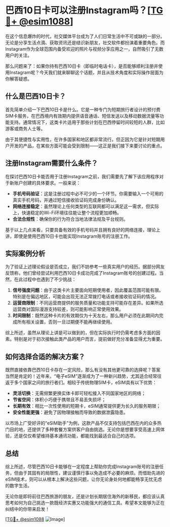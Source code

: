 # 巴西10日卡可以注册Instagram吗？[[TG💪+ @esim1088](https://t.me/s/esim1088)]

在这个信息爆炸的时代，社交媒体平台成为了人们日常生活中不可或缺的一部分。无论是分享生活点滴、获取资讯还是结识新朋友，社交软件都扮演着重要角色。而Instagram作为全球范围内备受欢迎的照片与视频分享应用之一，自然吸引了无数用户的关注。

那么问题来了：如果你持有巴西10日卡（即临时电话卡），是否能够顺利注册并使用Instagram呢？今天我们就来聊聊这个话题，并且从技术角度和实际操作层面为你解答疑惑。

## 什么是巴西10日卡？

首先简单介绍一下巴西10日卡是什么。它是一种专门为短期旅行者设计的预付费SIM卡服务，在巴西境内有效期内提供语音通话、短信发送以及移动数据流量等功能支持。通常情况下，这类卡片适用于那些计划在巴西停留时间较短的人群，比如游客或商务人士等。

由于其便捷性与实用性，在许多国家和地区都非常流行。但正因为它是针对短期用户开发的产品，在某些方面可能会受到限制——这正是我们接下来要讨论的重点。

## 注册Instagram需要什么条件？

在探讨巴西10日卡能否用于注册Instagram之前，我们需要先了解下该应用程序对于新账户创建的具体要求。一般来说：

- **手机号码验证**：这是注册过程中必不可少的一个环节。你需要输入一个可用的真实手机号码，并通过短信接收验证码完成身份确认。
- **网络连接稳定**：虽然理论上任何类型的互联网都可以满足这一需求，但实际上，快速稳定的Wi-Fi环境往往能让整个流程更加顺畅。
- **合法合规性**：确保你的行为符合当地法律法规及平台规则。

基于以上几点来看，只要具备有效的手机号码并且拥有良好的网络连接，理论上讲，即使是使用巴西10日卡也能实现Instagram账号的注册工作。

## 实际案例分析

为了验证上述理论假设是否成立，我们不妨参考一些真实用户的经历。据部分网友反馈称，他们曾经尝试利用巴西10日卡成功完成了Instagram账号的创建过程。当然，在此过程中也遇到了不少挑战：

1. **信号强度问题**：由于这类卡片主要面向短期使用者，因此覆盖范围可能有限。特别是在偏远地区，可能会出现无法正常拨打电话或者接收验证码的情况。
2. **运营商限制**：不同运营商提供的服务质量和功能支持可能存在差异。如果所选运营商对国际漫游支持较差，则可能影响正常使用效果。
3. **时间限制**：既然这种卡片的有效期仅为十天左右，那么用户必须在此期间内完成所有相关设置，否则一旦过期便不能再继续使用。

综上所述，虽然从理论上讲是可以做到的，但在实际执行时仍需考虑多方面的因素。特别是对于初次接触此类产品的用户而言，提前做好充分准备显得尤为重要。

## 如何选择合适的解决方案？

既然直接依靠巴西10日卡存在一定风险，那么有没有其他更可靠的选择呢？答案当然是肯定的！近年来，“电子eSIM”逐渐成为了一种新兴趋势，尤其适合经常往返于多个国家之间的旅行者们。相较于传统物理SIM卡，eSIM具有以下优势：

- **灵活切换**：无需频繁更换实体卡即可轻松接入不同国家地区的网络；
- **节省空间**：体积小巧便于携带且不易丢失损坏；
- **长期有效**：相比一次性使用的短期卡，eSIM通常提供更为长久的服务期限；
- **安全性能更强**：避免了因物理接触而导致的数据泄露隐患。

以市场上广受好评的“eSIM助手”为例，这款产品不仅支持包括巴西在内的众多热门目的地，还提供了多种套餐方案供客户自由挑选。无论你是想要享受高速上网体验，还是仅仅希望维持基本通讯功能，都能找到最适合自己的选项。

## 总结

综上所述，尽管巴西10日卡能够在一定程度上帮助你完成Instagram账号的注册任务，但由于其固有的局限性，建议谨慎行事以免造成不必要的麻烦。而借助先进的eSIM技术，则可以从根本上解决这些问题，让你无论身处何地都能畅享无忧无虑的数字生活。

无论你是即将前往巴西旅游的朋友，还是计划长期居住海外的新移民，都应该认真思考如何为自己挑选一款既经济实惠又功能强大的通信工具。希望本文能够为正在纠结中的你带来启发！

[[TG💪+ @esim1088](https://t.me/s/esim1088) ![Image](https://i.postimg.cc/4NQfJmqS/Snipaste-2025-05-13-00-14-12.png)]
